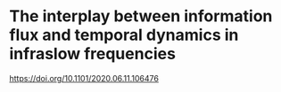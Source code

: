 # The interplay between information flux and temporal dynamics in infraslow frequencies 
https://doi.org/10.1101/2020.06.11.106476